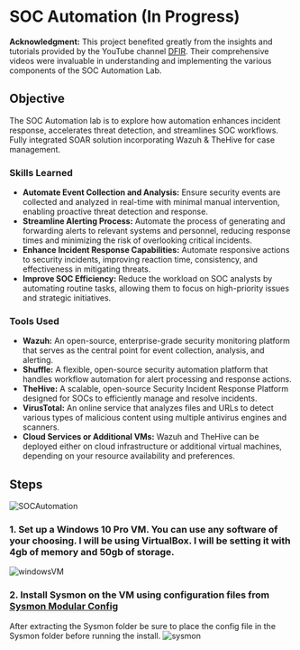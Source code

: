 # SOC Automation (In Progress)

**Acknowledgment:** This project benefited greatly from the insights and tutorials provided by the YouTube channel [DFIR](https://www.youtube.com/@mydfir). Their comprehensive videos were invaluable in understanding and implementing the various components of the SOC Automation Lab.

## Objective

The SOC Automation lab is to explore how automation enhances incident response, accelerates threat detection, and streamlines SOC workflows. Fully integrated SOAR solution incorporating Wazuh & TheHive for case management.

### Skills Learned

- **Automate Event Collection and Analysis:** Ensure security events are collected and analyzed in real-time with minimal manual intervention, enabling proactive threat detection and response.
- **Streamline Alerting Process:** Automate the process of generating and forwarding alerts to relevant systems and personnel, reducing response times and minimizing the risk of overlooking critical incidents.
- **Enhance Incident Response Capabilities:** Automate responsive actions to security incidents, improving reaction time, consistency, and effectiveness in mitigating threats.
- **Improve SOC Efficiency:** Reduce the workload on SOC analysts by automating routine tasks, allowing them to focus on high-priority issues and strategic initiatives.

### Tools Used

- **Wazuh:** An open-source, enterprise-grade security monitoring platform that serves as the central point for event collection, analysis, and alerting.
- **Shuffle:** A flexible, open-source security automation platform that handles workflow automation for alert processing and response actions.
- **TheHive:** A scalable, open-source Security Incident Response Platform designed for SOCs to efficiently manage and resolve incidents.
- **VirusTotal:** An online service that analyzes files and URLs to detect various types of malicious content using multiple antivirus engines and scanners.
- **Cloud Services or Additional VMs:** Wazuh and TheHive can be deployed either on cloud infrastructure or additional virtual machines, depending on your resource availability and preferences.

## Steps
![SOCAutomation](https://github.com/user-attachments/assets/a2d11381-ebbf-4237-a9d0-6fc8338340b1)

### 1. Set up a Windows 10 Pro VM. You can use any software of your choosing. I will be using VirtualBox. I will be setting it with 4gb of memory and 50gb of storage. 
![windowsVM](https://github.com/user-attachments/assets/51c3868c-d599-4263-87dc-6b9cb93705d5)


### 2. Install Sysmon on the VM using configuration files from [Sysmon Modular Config](https://github.com/olafhartong/sysmon-modular)
After extracting the Sysmon folder be sure to place the config file in the Sysmon folder before running the install.
![sysmon](https://github.com/user-attachments/assets/27533ae1-6a0d-48f8-8849-983c042468d9)
